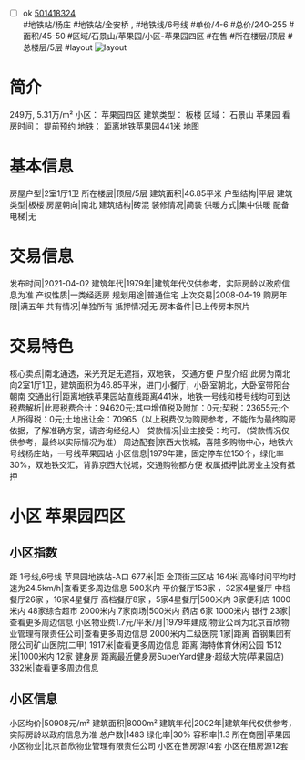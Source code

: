 - [ ] ok [501418324](https://bj.5i5j.com/ershoufang/501418324.html)  
 #地铁站/杨庄 #地铁站/金安桥 ,  #地铁线/6号线
#单价/4-6 #总价/240-255 #面积/45-50   #区域/石景山/苹果园/小区-苹果园四区 #在售 #所在楼层/顶层 #总楼层/5层 #layout 
![layout](http://image2a.5i5j.com/bdir/layout/554688.jpg_P5.jpg) 
# 简介 
 249万,  5.31万/m² 
小区： 苹果园四区
建筑类型： 板楼
区域： 石景山 苹果园
看房时间： 提前预约
地铁： 距离地铁苹果园441米 地图
# 基本信息 
 房屋户型|2室1厅1卫
所在楼层|顶层/5层
建筑面积|46.85平米
户型结构|平层
建筑类型|板楼
房屋朝向|南北
建筑结构|砖混
装修情况|简装
供暖方式|集中供暖
配备电梯|无
# 交易信息 
 发布时间|2021-04-02
建筑年代|1979年|建筑年代仅供参考，实际房龄以政府信息为准
产权性质|一类经适房
规划用途|普通住宅
上次交易|2008-04-19
购房年限|满五年
共有情况|单独所有
抵押情况|无
房本备件|已上传房本照片
# 交易特色 
 核心卖点|南北通透，采光充足无遮挡，双地铁， 交通方便
户型介绍|此房为南北向2室1厅1卫，建筑面积为46.85平米，进门小餐厅，小卧室朝北，大卧室带阳台朝南
交通出行|距离地铁苹果园站直线距离441米，地铁一号线和楼号线均可到达
税费解析|此房税费合计：94620元;其中增值税及附加：0元;契税：23655元;个人所得税：0元;土地出让金：70965（以上税费仅为购房参考，不能作为最终购房依据，了解准确方案，请咨询经纪人）
贷款情况|业主接受：均可。（贷款情况仅供参考，最终以实际情况为准）
周边配套|京西大悦城，喜隆多购物中心，地铁六号线杨庄站，一号线苹果园站
小区信息|1979年建，固定停车位150个，绿化率30%，双地铁交汇，背靠京西大悦城，交通购物都方便
权属抵押|此房业主没有抵押
# 小区 苹果园四区
## 小区指数 
 距 1号线,6号线 苹果园地铁站-A口 677米|距 金顶街三区站 164米|高峰时间平均时速为24.5km/h|查看更多周边信息
500米内 平价餐厅153家 ，32家4星餐厅
中档餐厅26家 ，16家4星餐厅
高档餐厅8家 ，5家4星餐厅|500米内 3家便利店
1000米内 48家综合超市
2000米内 7家商场|500米内 药店 6家
1000米内 银行 23家|查看更多周边信息
小区物业费1.7元/平米/月|1979年建成|物业公司为北京首欣物业管理有限责任公司|查看更多周边信息
2000米内二级医院 1家|距离 首钢集团有限公司矿山医院(二甲)  1917米|查看更多周边信息
距离 海特体育休闲公园 1512米|1000米内 12家 健身房
距离最近健身房SuperYard健身·超级大院(苹果园店) 332米|查看更多周边信息
## 小区信息 
 小区均价|50908元/m²
建筑面积|8000m²
建筑年代|2002年|建筑年代仅供参考，实际房龄以政府信息为准
总户数|1483
绿化率|30%
容积率|1.3
所在商圈|苹果园
小区物业|北京首欣物业管理有限责任公司
小区在售房源14套
小区在租房源12套
